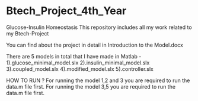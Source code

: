 # Btech_Project_4th_Year
Glucose-Insulin Homeostasis
This repository includes all my work related to my Btech-Project

You can find about the project in detail in Introduction to the Model.docx

There are 5 models in total that I have made in Matlab -
1).glucose_minimal_model.slx
2).insulin_minimal_model.slx
3).coupled_model.slx
4).modified_model.slx
5).controller.slx

HOW TO RUN ?
For running the model 1,2 and 3 you are required to run the data.m file first.
For running the model 3,5 you are required to run the data.m file first.

